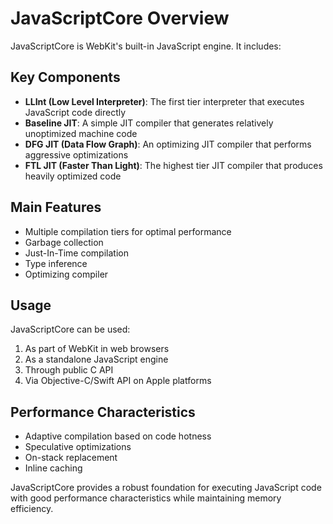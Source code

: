 <!-- https://trac.webkit.org/wiki/JavaScriptCore -->

# JavaScriptCore Overview

JavaScriptCore is WebKit's built-in JavaScript engine. It includes:

## Key Components

- **LLInt (Low Level Interpreter)**: The first tier interpreter that executes JavaScript code directly
- **Baseline JIT**: A simple JIT compiler that generates relatively unoptimized machine code
- **DFG JIT (Data Flow Graph)**: An optimizing JIT compiler that performs aggressive optimizations
- **FTL JIT (Faster Than Light)**: The highest tier JIT compiler that produces heavily optimized code

## Main Features

- Multiple compilation tiers for optimal performance
- Garbage collection
- Just-In-Time compilation
- Type inference
- Optimizing compiler

## Usage

JavaScriptCore can be used:

1. As part of WebKit in web browsers
2. As a standalone JavaScript engine
3. Through public C API
4. Via Objective-C/Swift API on Apple platforms

## Performance Characteristics

- Adaptive compilation based on code hotness
- Speculative optimizations
- On-stack replacement
- Inline caching

JavaScriptCore provides a robust foundation for executing JavaScript code with good performance characteristics while maintaining memory efficiency.
